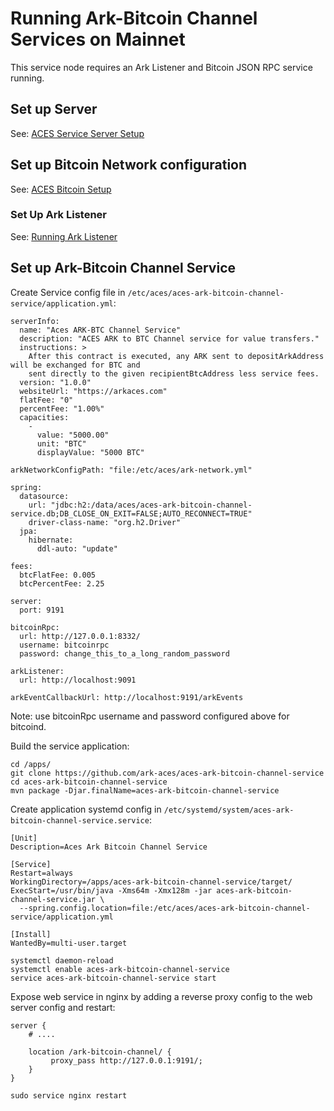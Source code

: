 # Running Ark-Bitcoin Channel Services on Mainnet

This service node requires an Ark Listener and Bitcoin JSON RPC service running.


## Set up Server

See: [ACES Service Server Setup](aces-service-server-setup.md)


## Set up Bitcoin Network configuration

See: [ACES Bitcoin Setup](aces-bitcoin-setup.md)


### Set Up Ark Listener

See: [Running Ark Listener](running-ark-listener-mainnet.md)


## Set up Ark-Bitcoin Channel Service

Create Service config file in `/etc/aces/aces-ark-bitcoin-channel-service/application.yml`:

```
serverInfo:
  name: "Aces ARK-BTC Channel Service"
  description: "ACES ARK to BTC Channel service for value transfers."
  instructions: >
    After this contract is executed, any ARK sent to depositArkAddress will be exchanged for BTC and 
    sent directly to the given recipientBtcAddress less service fees.
  version: "1.0.0"
  websiteUrl: "https://arkaces.com"
  flatFee: "0"
  percentFee: "1.00%"
  capacities:
    -
      value: "5000.00"
      unit: "BTC"
      displayValue: "5000 BTC"

arkNetworkConfigPath: "file:/etc/aces/ark-network.yml"

spring:
  datasource:
    url: "jdbc:h2:/data/aces/aces-ark-bitcoin-channel-service.db;DB_CLOSE_ON_EXIT=FALSE;AUTO_RECONNECT=TRUE"
    driver-class-name: "org.h2.Driver"
  jpa:
    hibernate:
      ddl-auto: "update"

fees:
  btcFlatFee: 0.005
  btcPercentFee: 2.25

server:
  port: 9191

bitcoinRpc:
  url: http://127.0.0.1:8332/
  username: bitcoinrpc
  password: change_this_to_a_long_random_password
  
arkListener:
  url: http://localhost:9091

arkEventCallbackUrl: http://localhost:9191/arkEvents
```

Note: use bitcoinRpc username and password configured above for bitcoind.


Build the service application:

```
cd /apps/
git clone https://github.com/ark-aces/aces-ark-bitcoin-channel-service
cd aces-ark-bitcoin-channel-service
mvn package -Djar.finalName=aces-ark-bitcoin-channel-service
```


Create application systemd config in `/etc/systemd/system/aces-ark-bitcoin-channel-service.service`:

```
[Unit]
Description=Aces Ark Bitcoin Channel Service

[Service]
Restart=always
WorkingDirectory=/apps/aces-ark-bitcoin-channel-service/target/
ExecStart=/usr/bin/java -Xms64m -Xmx128m -jar aces-ark-bitcoin-channel-service.jar \
  --spring.config.location=file:/etc/aces/aces-ark-bitcoin-channel-service/application.yml

[Install]
WantedBy=multi-user.target
```

```
systemctl daemon-reload
systemctl enable aces-ark-bitcoin-channel-service
service aces-ark-bitcoin-channel-service start
```


Expose web service in nginx by adding a reverse proxy config to the web server config and restart:

```
server {
    # ....
    
    location /ark-bitcoin-channel/ {
         proxy_pass http://127.0.0.1:9191/;
    }
}
```

```
sudo service nginx restart
```
